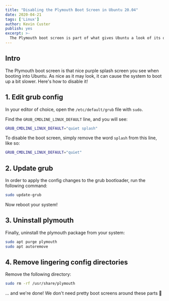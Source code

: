```yaml
---
title: "Disabling the Plymouth Boot Screen in Ubuntu 20.04"
date: 2020-04-21
tags: ['Linux']
author: Kevin Custer
publish: yes
excerpt: >-
  The Plymouth boot screen is part of what gives Ubuntu a look of its own.  But is it really necessary? If you enjoy stripping your Ubuntu install down to the core, look no further!
---
```


## Intro

The Plymouth boot screen is that nice purple splash screen you see when booting into Ubuntu.  As nice as it may look, it can cause the system to boot up a bit slower. Here's how to disable it!

## 1. Edit grub config

In your editor of choice, open the `/etc/default/grub` file with `sudo`.

Find the `GRUB_CMDLINE_LINUX_DEFAULT` line, and you will see:

```bash
GRUB_CMDLINE_LINUX_DEFAULT="quiet splash"
```

To disable the boot screen, simply remove the word `splash` from this line, like so:

```bash
GRUB_CMDLINE_LINUX_DEFAULT="quiet"
```

## 2. Update grub

In order to apply the config changes to the grub bootloader, run the following command:

```bash
sudo update-grub
```

Now reboot your system!

## 3. Uninstall plymouth

Finally, uninstall the plymouth package from your system:

```bash
sudo apt purge plymouth
sudo apt autoremove
```

## 4. Remove lingering config directories

Remove the following directory:

```bash
sudo rm -rf /usr/share/plymouth
```

... and we're done! We don't need pretty boot screens around these parts 🤠